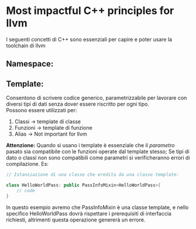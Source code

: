 # Most impactful C++ principles for llvm

I seguenti concetti di C++ sono essenziali per capire e poter usare la toolchain di llvm

## Namespace:

## Template:

Consentono di scrivere codice generico, parametrizzabile per lavorare con diversi tipi di dati senza dover essere riscritto per ogni tipo.  
Possono essere utilizzati per:

1. Classi $\rightarrow$ template di classe
2. Funzioni $\rightarrow$ template di funzione
3. Alias $\rightarrow$ Not important for llvm

**Attenzione:** Quando si usano i template è essenziale che il _parametro_ pasato sia compatibile con le funzioni operate dal template stesso; Se tipi di dato o classi non sono compatibili come parametri si verificheranno errori di compilazione.
Es:

```c++
// Istanziazione di una classe che eredita da una classe template:

class HelloWorldPass: public PassInfoMixin<HelloWorldPass>{
    // code
}
```

In questo esempio avremo che PassInfoMixin è una classe template, e nello specifico HelloWorldPass dovrà rispettare i prerequisiti di interfaccia richiesti, altrimenti questa operazione genererà un errore.
